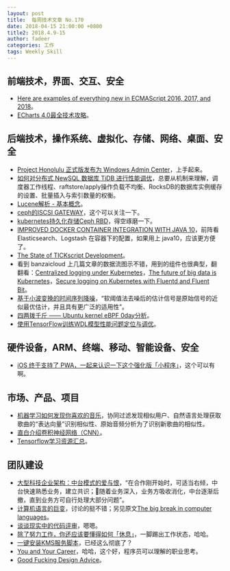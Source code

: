 ```yaml
---
layout: post
title:  每周技术文章 No.170
date: 2018-04-15 21:00:00 +0800
title2: 2018.4.9-15
author: fadeer
categories: 工作
tags: Weekly Skill
---
```


前端技术，界面、交互、安全
----
* [Here are examples of everything new in ECMAScript 2016, 2017, and 2018](https://medium.freecodecamp.org/here-are-examples-of-everything-new-in-ecmascript-2016-2017-and-2018-d52fa3b5a70e)。
* [ECharts 4.0最全技术攻略](http://www.infoq.com/cn/articles/baidu-echarts-4.0-strategy)。

后端技术，操作系统、虚拟化、存储、网络、桌面、安全
----
* [Project Honolulu 正式版发布为 Windows Admin Center](http://goxia.maytide.net/read.php/1881.htm)，上手起来。
* [如何对分布式 NewSQL 数据库 TiDB 进行性能调优](http://blog.jobbole.com/113834/)，总要从机制来理解，调度器工作线程、raftstore/apply操作负载不均衡、RocksDB的数据库实例缓存的设置、批量插入与索引数量的权衡。
* [Lucene解析 - 基本概念](https://yq.aliyun.com/articles/578940)。
* [ceph的ISCSI GATEWAY](http://www.zphj1987.com/2018/04/11/ceph-ISCSI-GATEWAY/)，这个可以关注一下。
* [kubernetes持久化存储Ceph RBD](https://www.opsdev.cn/post/Ceph-RBD.html)，得空琢磨一下。
* [IMPROVED DOCKER CONTAINER INTEGRATION WITH JAVA 10](https://blog.docker.com/2018/04/improved-docker-container-integration-with-java-10/)，前阵看 Elasticsearch、Logstash 在容器下的配置，如果用上 java10，应该更方便了。
* [The State of TICKscript Development](https://www.influxdata.com/blog/the-state-of-tickscript-development/)。
* 看到 banzaicloud 上几篇文章的数据流图示不错，用到的组件也很典型，翻翻看：[Centralized logging under Kubernetes](https://banzaicloud.com/blog/k8s-logging/)，[The future of big data is Kubernetes](https://banzaicloud.com/blog/future-of-big-data-is-kubernetes/)，[Secure logging on Kubernetes with Fluentd and Fluent Bit](https://banzaicloud.com/blog/k8s-logging-tls/)。
* [基于小波变换的时间序列降噪](https://www.opsdev.cn/post/wavelet.html)，“软阈值法去噪后的估计信号是原始信号的近似最优估计，并且具有更广泛的适用性”。
* [四两拨千斤 —— Ubuntu kernel eBPF 0day分析](https://security.tencent.com/index.php/blog/msg/124)。
* [使用TensorFlow训练WDL模型性能问题定位与调优](https://tech.meituan.com/tensorflow-performance-bottleneck-analysis-on-hadoop.html)。

硬件设备，ARM、终端、移动、智能设备、安全
----
* [iOS 终于支持了 PWA，一起来认识一下这个强化版「小程序」](https://sspai.com/post/44027)，这个可以有啊。

市场、产品、项目
----
<!--preview-end-->
* [机器学习如何发现你喜欢的音乐](http://blog.jobbole.com/113821/)，协同过滤发现相似用户、自然语言处理获取歌曲的“表达向量”识别相似性、原始音频分析为了识别新歌曲的相似性。
* [直白介绍卷积神经网络（CNN）](http://blog.jobbole.com/113819/)。
* [Tensorflow学习资源汇总](https://zhuanlan.zhihu.com/p/35515805)。

团队建设
----
* [大型科技企业架构：中台模式的爱与恨](http://www.cnblogs.com/buptzym/p/8763490.html)，“在合作刚开始时，可适当右倾，中台快速熟悉业务，建立共识；随着业务深入，业务方吸收消化，中台逐渐后撤，直到业务方可自行处理大部分问题”。
* [计算机语言的巨变](http://blog.jobbole.com/113828/)，讨论的挺不错；另见原文[The big break in computer languages](http://esr.ibiblio.org/?p=7724)。
* [谈谈现实中的代码评审](http://www.raychase.net/4772)，嗯嗯。
* [除了努力工作，你还应该要懂得如何「休息」](https://sspai.com/post/44061)，一脚踢出工作状态，哈哈。
* [一键安装KMS服务脚本](https://teddysun.com/530.html)，已经这么彻底了？
* [You and Your Career](http://limboy.me/essay/2018/04/15/you-and-your-career.html)，哈哈，这个好，程序员可以理解的职业思考。
* [Good Fucking Design Advice](http://liuyuntian.com/2018/04/12/good-fucking-design-advice.html)。




